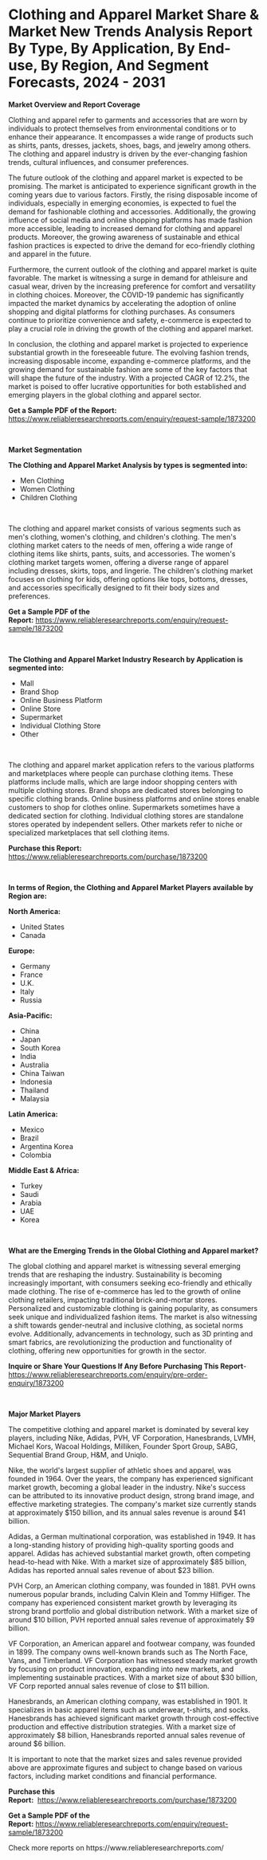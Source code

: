 <p><h1>Clothing and Apparel Market Share & Market New Trends Analysis Report By Type, By Application, By End-use, By Region, And Segment Forecasts, 2024 - 2031</h1></p><p><strong>Market Overview and Report Coverage</strong></p>
<p><p>Clothing and apparel refer to garments and accessories that are worn by individuals to protect themselves from environmental conditions or to enhance their appearance. It encompasses a wide range of products such as shirts, pants, dresses, jackets, shoes, bags, and jewelry among others. The clothing and apparel industry is driven by the ever-changing fashion trends, cultural influences, and consumer preferences.</p><p>The future outlook of the clothing and apparel market is expected to be promising. The market is anticipated to experience significant growth in the coming years due to various factors. Firstly, the rising disposable income of individuals, especially in emerging economies, is expected to fuel the demand for fashionable clothing and accessories. Additionally, the growing influence of social media and online shopping platforms has made fashion more accessible, leading to increased demand for clothing and apparel products. Moreover, the growing awareness of sustainable and ethical fashion practices is expected to drive the demand for eco-friendly clothing and apparel in the future.</p><p>Furthermore, the current outlook of the clothing and apparel market is quite favorable. The market is witnessing a surge in demand for athleisure and casual wear, driven by the increasing preference for comfort and versatility in clothing choices. Moreover, the COVID-19 pandemic has significantly impacted the market dynamics by accelerating the adoption of online shopping and digital platforms for clothing purchases. As consumers continue to prioritize convenience and safety, e-commerce is expected to play a crucial role in driving the growth of the clothing and apparel market.</p><p>In conclusion, the clothing and apparel market is projected to experience substantial growth in the foreseeable future. The evolving fashion trends, increasing disposable income, expanding e-commerce platforms, and the growing demand for sustainable fashion are some of the key factors that will shape the future of the industry. With a projected CAGR of 12.2%, the market is poised to offer lucrative opportunities for both established and emerging players in the global clothing and apparel sector.</p></p>
<p><strong>Get a Sample PDF of the Report:</strong> <a href="https://www.reliableresearchreports.com/enquiry/request-sample/1873200">https://www.reliableresearchreports.com/enquiry/request-sample/1873200</a></p>
<p>&nbsp;</p>
<p><strong>Market Segmentation</strong></p>
<p><strong>The Clothing and Apparel Market Analysis by types is segmented into:</strong></p>
<p><ul><li>Men Clothing</li><li>Women Clothing</li><li>Children Clothing</li></ul></p>
<p>&nbsp;</p>
<p><p>The clothing and apparel market consists of various segments such as men's clothing, women's clothing, and children's clothing. The men's clothing market caters to the needs of men, offering a wide range of clothing items like shirts, pants, suits, and accessories. The women's clothing market targets women, offering a diverse range of apparel including dresses, skirts, tops, and lingerie. The children's clothing market focuses on clothing for kids, offering options like tops, bottoms, dresses, and accessories specifically designed to fit their body sizes and preferences.</p></p>
<p><strong>Get a Sample PDF of the Report:</strong>&nbsp;<a href="https://www.reliableresearchreports.com/enquiry/request-sample/1873200">https://www.reliableresearchreports.com/enquiry/request-sample/1873200</a></p>
<p>&nbsp;</p>
<p><strong>The Clothing and Apparel Market Industry Research by Application is segmented into:</strong></p>
<p><ul><li>Mall</li><li>Brand Shop</li><li>Online Business Platform</li><li>Online Store</li><li>Supermarket</li><li>Individual Clothing Store</li><li>Other</li></ul></p>
<p>&nbsp;</p>
<p><p>The clothing and apparel market application refers to the various platforms and marketplaces where people can purchase clothing items. These platforms include malls, which are large indoor shopping centers with multiple clothing stores. Brand shops are dedicated stores belonging to specific clothing brands. Online business platforms and online stores enable customers to shop for clothes online. Supermarkets sometimes have a dedicated section for clothing. Individual clothing stores are standalone stores operated by independent sellers. Other markets refer to niche or specialized marketplaces that sell clothing items.</p></p>
<p><strong>Purchase this Report:</strong>&nbsp; <a href="https://www.reliableresearchreports.com/purchase/1873200">https://www.reliableresearchreports.com/purchase/1873200</a></p>
<p>&nbsp;</p>
<p><strong>In terms of Region, the Clothing and Apparel Market Players available by Region are:</strong></p>
<p>
    <p> <strong> North America: </strong>
        <ul>
            <li>United States</li>
            <li>Canada</li>
        </ul>
        </p> 
    <p> <strong> Europe: </strong>
        <ul>
            <li>Germany</li>
            <li>France</li>
            <li>U.K.</li>
            <li>Italy</li>
            <li>Russia</li>
        </ul>
        </p> 
    <p> <strong> Asia-Pacific: </strong>
        <ul>
            <li>China</li>
            <li>Japan</li>
            <li>South Korea</li>
            <li>India</li>
            <li>Australia</li>
            <li>China Taiwan</li>
            <li>Indonesia</li>
            <li>Thailand</li>
            <li>Malaysia</li>
        </ul>
        </p> 
    <p> <strong> Latin America: </strong>
        <ul>
            <li>Mexico</li>
            <li>Brazil</li>
            <li>Argentina Korea</li>
            <li>Colombia</li>
        </ul>
        </p> 
    <p> <strong> Middle East & Africa: </strong>
        <ul>
            <li>Turkey</li>
            <li>Saudi</li>
            <li>Arabia</li>
            <li>UAE</li>
            <li>Korea</li>
        </ul>
    </p>
    </p>
<p>&nbsp;</p>
<p><strong>What are the Emerging Trends in the Global Clothing and Apparel market?</strong></p>
<p><p>The global clothing and apparel market is witnessing several emerging trends that are reshaping the industry. Sustainability is becoming increasingly important, with consumers seeking eco-friendly and ethically made clothing. The rise of e-commerce has led to the growth of online clothing retailers, impacting traditional brick-and-mortar stores. Personalized and customizable clothing is gaining popularity, as consumers seek unique and individualized fashion items. The market is also witnessing a shift towards gender-neutral and inclusive clothing, as societal norms evolve. Additionally, advancements in technology, such as 3D printing and smart fabrics, are revolutionizing the production and functionality of clothing, offering new opportunities for growth in the sector.</p></p>
<p><strong>Inquire or Share Your Questions If Any Before Purchasing This Report</strong>- <a href="https://www.reliableresearchreports.com/enquiry/pre-order-enquiry/1873200">https://www.reliableresearchreports.com/enquiry/pre-order-enquiry/1873200</a></p>
<p>&nbsp;</p>
<p><strong>Major Market Players</strong></p>
<p><p>The competitive clothing and apparel market is dominated by several key players, including Nike, Adidas, PVH, VF Corporation, Hanesbrands, LVMH, Michael Kors, Wacoal Holdings, Milliken, Founder Sport Group, SABG, Sequential Brand Group, H&M, and Uniqlo.</p><p>Nike, the world's largest supplier of athletic shoes and apparel, was founded in 1964. Over the years, the company has experienced significant market growth, becoming a global leader in the industry. Nike's success can be attributed to its innovative product design, strong brand image, and effective marketing strategies. The company's market size currently stands at approximately $150 billion, and its annual sales revenue is around $41 billion.</p><p>Adidas, a German multinational corporation, was established in 1949. It has a long-standing history of providing high-quality sporting goods and apparel. Adidas has achieved substantial market growth, often competing head-to-head with Nike. With a market size of approximately $85 billion, Adidas has reported annual sales revenue of about $23 billion.</p><p>PVH Corp, an American clothing company, was founded in 1881. PVH owns numerous popular brands, including Calvin Klein and Tommy Hilfiger. The company has experienced consistent market growth by leveraging its strong brand portfolio and global distribution network. With a market size of around $10 billion, PVH reported annual sales revenue of approximately $9 billion.</p><p>VF Corporation, an American apparel and footwear company, was founded in 1899. The company owns well-known brands such as The North Face, Vans, and Timberland. VF Corporation has witnessed steady market growth by focusing on product innovation, expanding into new markets, and implementing sustainable practices. With a market size of about $30 billion, VF Corp reported annual sales revenue of close to $11 billion.</p><p>Hanesbrands, an American clothing company, was established in 1901. It specializes in basic apparel items such as underwear, t-shirts, and socks. Hanesbrands has achieved significant market growth through cost-effective production and effective distribution strategies. With a market size of approximately $8 billion, Hanesbrands reported annual sales revenue of around $6 billion.</p><p>It is important to note that the market sizes and sales revenue provided above are approximate figures and subject to change based on various factors, including market conditions and financial performance.</p></p>
<p><strong>Purchase this Report:</strong>&nbsp;&nbsp;<a href="https://www.reliableresearchreports.com/purchase/1873200">https://www.reliableresearchreports.com/purchase/1873200</a></p>
<p></p>
<p><strong>Get a Sample PDF of the Report:</strong>&nbsp;<a href="https://www.reliableresearchreports.com/enquiry/request-sample/1873200">https://www.reliableresearchreports.com/enquiry/request-sample/1873200</a></p>
<p>Check more reports on https://www.reliableresearchreports.com/</p>